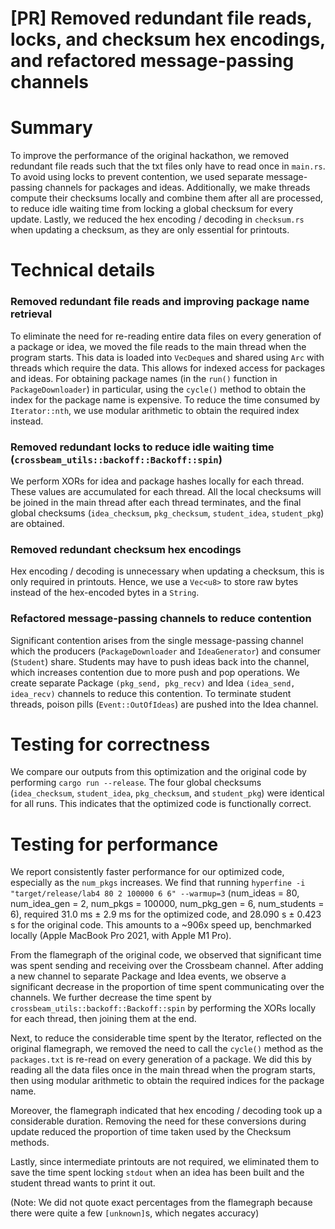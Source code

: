 # [PR] Removed redundant file reads, locks, and checksum hex encodings, and refactored message-passing channels

# Summary
To improve the performance of the original hackathon, we removed redundant file reads such 
that the txt files only have to read once in `main.rs`. To avoid using locks to prevent 
contention, we used separate message-passing channels for packages and ideas. Additionally,
we make threads compute their checksums locally and combine them after all are processed,
to reduce idle waiting time from locking a global checksum for every update. Lastly, we 
reduced the hex encoding / decoding in `checksum.rs` when updating a checksum, as they are
only essential for printouts.

# Technical details

### Removed redundant file reads and improving package name retrieval
To eliminate the need for re-reading entire data files on every generation of a package or idea,
we moved the file reads to the main thread when the program starts. This data is loaded into 
`VecDeque`s and shared using `Arc` with threads which require the data. This allows for indexed
access for packages and ideas.
For obtaining package names (in the `run()` function in `PackageDownloader`) in particular, 
using the `cycle()` method to obtain the index for the package name is expensive. To reduce 
the time consumed by `Iterator::nth`, we use modular arithmetic to obtain the required index instead.

### Removed redundant locks to reduce idle waiting time (`crossbeam_utils::backoff::Backoff::spin`)
We perform XORs for idea and package hashes locally for each thread. These values are accumulated
for each thread. All the local checksums will be joined in the main thread after each thread 
terminates, and the final global checksums (`idea_checksum`, `pkg_checksum`, `student_idea`, 
`student_pkg`) are obtained. 

### Removed redundant checksum hex encodings
Hex encoding / decoding is unnecessary when updating a checksum, this is only required in printouts. 
Hence, we use a `Vec<u8>` to store raw bytes instead of the hex-encoded bytes in a `String`.

### Refactored message-passing channels to reduce contention
Significant contention arises from the single message-passing channel which the producers 
(`PackageDownloader` and `IdeaGenerator`) and consumer (`Student`) share. Students may have to 
push ideas back into the channel, which increases contention due to more push and pop operations.
We create separate Package `(pkg_send, pkg_recv)` and Idea `(idea_send, idea_recv)` channels
to reduce this contention. To terminate student threads, poison pills (`Event::OutOfIdeas`) 
are pushed into the Idea channel.

# Testing for correctness
We compare our outputs from this optimization and the original code by performing 
`cargo run --release`. The four global checksums (`idea_checksum`, `student_idea`, `pkg_checksum`, 
and `student_pkg`) were identical for all runs. This indicates that the optimized code is
functionally correct.

# Testing for performance

We report consistently faster performance for our optimized code, especially as the `num_pkgs`
increases. We find that running `hyperfine -i "target/release/lab4 80 2 100000 6 6" --warmup=3`
(num_ideas = 80, num_idea_gen = 2, num_pkgs = 100000, num_pkg_gen = 6, num_students = 6), 
required 31.0 ms ± 2.9 ms for the optimized code, and 28.090 s ± 0.423 s for the original code.
This amounts to a ~906x speed up, benchmarked locally (Apple MacBook Pro 2021, 
with Apple M1 Pro).

From the flamegraph of the original code, we observed that significant time was spent sending
and receiving over the Crossbeam channel. After adding a new channel to separate Package and
Idea events, we observe a significant decrease in the proportion of time spent communicating 
over the channels. We further decrease the time spent by `crossbeam_utils::backoff::Backoff::spin`
by performing the XORs locally for each thread, then joining them at the end. 

Next, to reduce the considerable time spent by the Iterator, reflected on the original flamegraph, we removed the
need to call the `cycle()` method as the `packages.txt` is re-read on every generation of a 
package. We did this by reading all the data files once in the main thread when the program starts, 
then using modular arithmetic to obtain the required indices for the package name.

Moreover, the flamegraph indicated that hex encoding / decoding took up a considerable duration.
Removing the need for these conversions during update reduced the proportion of time taken used
by the Checksum methods.

Lastly, since intermediate printouts are not required, we eliminated them to save the time
spent locking `stdout` when an idea has been built and the student thread wants to print it out.

(Note: We did not quote exact percentages from the flamegraph because there were quite a few
`[unknown]`s, which negates accuracy)